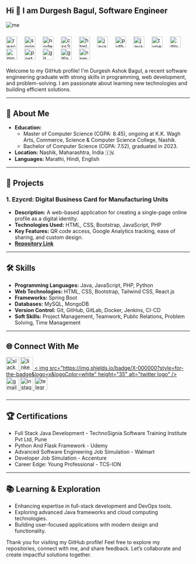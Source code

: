 <h2 align="left">Hi 👋 I am Durgesh Bagul, Software Engineer</h2>

![me](https://github.com/user-attachments/assets/61876fb9-5fee-4a35-a981-9e72aa2021ae)
###

<div align="left">
  <img src="https://cdn.jsdelivr.net/gh/devicons/devicon/icons/react/react-original.svg" height="30" alt="react logo"  />
  <img width="12" />
  <img src="https://cdn.jsdelivr.net/gh/devicons/devicon/icons/spring/spring-original.svg" height="30" alt="spring logo"  />
  <img width="12" />
  <img src="https://cdn.jsdelivr.net/gh/devicons/devicon/icons/nodejs/nodejs-original.svg" height="30" alt="nodejs logo"  />
  <img width="12" />
  <img src="https://cdn.jsdelivr.net/gh/devicons/devicon/icons/css3/css3-original.svg" height="30" alt="css3 logo"  />
  <img width="12" />
  <img src="https://cdn.jsdelivr.net/gh/devicons/devicon/icons/html5/html5-original.svg" height="30" alt="html5 logo"  />
  <img width="12" />
  <img src="https://cdn.jsdelivr.net/gh/devicons/devicon/icons/java/java-original.svg" height="30" alt="java logo"  />
  <img width="12" />
  <img src="https://cdn.jsdelivr.net/gh/devicons/devicon@latest/icons/python/python-original.svg" height="30" alt="python logo"/>
  <img width="12" />
  <img src="https://cdn.jsdelivr.net/gh/devicons/devicon/icons/javascript/javascript-original.svg" height="30" alt="javascript logo"  />
  <img width="12" />
  <img src="https://cdn.jsdelivr.net/gh/devicons/devicon@latest/icons/typescript/typescript-original.svg" height="30" alt="typescript logo"/>
  <img width="12" />
  <img src="https://cdn.jsdelivr.net/gh/devicons/devicon/icons/mysql/mysql-original.svg" height="30" alt="mysql logo"  />
  <img width="12" />
  <img src="https://cdn.jsdelivr.net/gh/devicons/devicon/icons/mongodb/mongodb-original.svg" height="30" alt="mongodb logo"  />
  <img width="12" />
  <img src="https://cdn.jsdelivr.net/gh/devicons/devicon/icons/postgresql/postgresql-original.svg" height="30" alt="postgresql logo"  />
  <img width="12" />
  <img src="https://cdn.jsdelivr.net/gh/devicons/devicon/icons/git/git-original.svg" height="30" alt="git logo"  />
  <img width="12" />
  <img src="https://cdn.jsdelivr.net/gh/devicons/devicon/icons/gitlab/gitlab-original.svg" height="30" alt="gitlab logo"  />
  <img width="12" />
  <img src="https://cdn.jsdelivr.net/gh/devicons/devicon/icons/npm/npm-original-wordmark.svg" height="30" alt="npm logo"  />
</div>

####

Welcome to my GitHub profile! I'm Durgesh Ashok Bagul, a recent software engineering graduate with strong skills in programming, web development, and problem-solving. I am passionate about learning new technologies and building efficient solutions.

---

## 🌟 About Me
- **Education:**
  - Master of Computer Science (CGPA: 8.45), ongoing at K.K. Wagh Arts, Commerce, Science & Computer Science College, Nashik.
  - Bachelor of Computer Science (CGPA: 7.52), graduated in 2023.
- **Location:** Nashik, Maharashtra, India 🇮🇳
- **Languages:** Marathi, Hindi, English

---

## 🚀 Projects
### 1. **Ezycrd: Digital Business Card for Manufacturing Units**
- **Description:** A web-based application for creating a single-page online profile as a digital identity.
- **Technologies Used:** HTML, CSS, Bootstrap, JavaScript, PHP
- **Key Features:** QR code access, Google Analytics tracking, ease of sharing, and custom design.
- **[Repository Link](https://github.com/Durgeshbagul29/dhanashree-engineers)**

---

## 🛠️ Skills
- **Programming Languages:** Java, JavaScript, PHP, Python
- **Web Technologies:** HTML, CSS, Bootstrap, Tailwind CSS, React.js
- **Frameworks:** Spring Boot
- **Databases:** MySQL, MongoDB
- **Version Control:** Git, GitHub, GitLab, Docker, Jenkins, CI-CD
- **Soft Skills:** Project Management, Teamwork, Public Relations, Problem Solving, Time Management

---

## 🌐 Connect With Me
 <div align="left">
  <a href="https://leetcode.com/Durgeshbagul29" target="_blank">
    <img src="https://img.shields.io/static/v1?message=Leetcode&logo=slack&label=&color=FD9020&logoColor=blac&labelColor=&style=for-the-badge" height="35" alt="slack logo"  />
  </a>
  <a href="https://www.linkedin.com/in/durgesh-bagul-5b102a17a" target="_blank">
    <img src="https://img.shields.io/static/v1?message=LinkedIn&logo=linkedin&label=&color=0077B5&logoColor=white&labelColor=&style=for-the-badge" height="35" alt="linkedin logo"  />
  </a>
     <a href="https://x.com/@durgesh_bagul29" target="_blank">
     < img src="https://img.shields.io/badge/X-000000?style=for-the-badge&logo=x&logoColor=white" height="35" alt="twitter logo" />
  </a>
  <a href="mailto:baguldurgesh29@gmail.com" target="_blank">
    <img src="https://img.shields.io/static/v1?message=Gmail&logo=gmail&label=&color=D14836&logoColor=white&labelColor=&style=for-the-badge" height="35" alt="gmail logo"  />
  </a>
  <a href="https://www.instagram.com/durgesh_2907/" target="_blank">
    <img src="https://img.shields.io/static/v1?message=Instagram&logo=instagram&label=&color=E4405F&logoColor=white&labelColor=&style=for-the-badge" height="35" alt="instagram logo"  />
  </a>
  <a href="https://t.me/Durgesh_2907" target="_blank">
    <img src="https://img.shields.io/static/v1?message=Telegram&logo=telegram&label=&color=2CA5E0&logoColor=white&labelColor=&style=for-the-badge" height="35" alt="telegram logo"  />
  </a>
</div>

###


---

## 🏆 Certifications
- Full Stack Java Development - TechnoSignia Software Training Institute Pvt Ltd, Pune
- Python And Flask Framework - Udemy
- Advanced Software Engineering Job Simulation - Walmart
- Developer Job Simulation - Accenture
- Career Edge: Young Professional - TCS-ION

---

## 📚 Learning & Exploration
- Enhancing expertise in full-stack development and DevOps tools.
- Exploring advanced Java frameworks and cloud computing technologies.
- Building user-focused applications with modern design and functionality.

Thank you for visiting my GitHub profile! Feel free to explore my repositories, connect with me, and share feedback. Let’s collaborate and create impactful solutions together.
